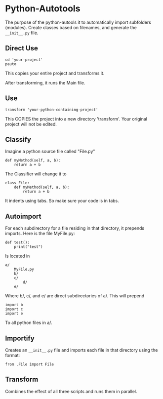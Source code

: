# Python-Autotools

The purpose of the python-autools it to automatically import subfolders (modules). Create classes based on filenames, and generate the `__init__.py` file.

## Direct Use

	cd 'your-project'
	pauto

This copies your entire project and transforms it.

After transforming, it runs the Main file.

## Use

	transform 'your-python-containing-project'

This COPIES the project into a new directory 'transform'.
Your original project will not be edited.

## Classify

Imagine a python source file called "File.py"

	def myMethod(self, a, b):
		return a + b

The Classifier will change it to

	class File:
		def myMethod(self, a, b):
			return a + b

It indents using tabs. So make sure your code is in tabs.

## Autoimport

For each subdirectory for a file residing in that directory, it prepends imports.
Here is the file MyFile.py:

	def test():
		print("test")

Is located in

	a/
		MyFile.py
		b/
		c/
			d/
		e/

Where b/, c/, and e/ are direct subdirectories of a/. This will prepend

	import b
	import c
	import e

To all python files in a/.

## Importify

Creates an `__init__.py` file and imports each file in that directory using the format:

	from .File import File

## Transform

Combines the effect of all three scripts and runs them in parallel.
